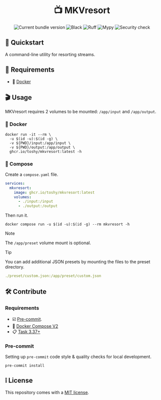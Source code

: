 <h1 align="center"> 📺 MKVresort </h1>

<div align="center">
    <img src="https://img.shields.io/github/v/release/toshy/mkvresort?label=Release&sort=semver" alt="Current bundle version" />
    <img src="https://img.shields.io/github/actions/workflow/status/toshy/mkvresort/codestyle.yml?branch=main&label=Black" alt="Black">
    <img src="https://img.shields.io/github/actions/workflow/status/toshy/mkvresort/codequality.yml?branch=main&label=Ruff" alt="Ruff">
    <img src="https://img.shields.io/github/actions/workflow/status/toshy/mkvresort/statictyping.yml?branch=main&label=Mypy" alt="Mypy">
    <img src="https://img.shields.io/github/actions/workflow/status/toshy/mkvresort/security.yml?branch=main&label=Security%20check" alt="Security check" />
</div>

## 📝 Quickstart

A command-line utility for resorting streams.

## 🧰 Requirements

* 🐋 [Docker](https://docs.docker.com/get-docker/)

## 🎬 Usage

MKVresort requires 2 volumes to be mounted: `/app/input` and `/app/output`.

### 🐋 Docker

```shell
docker run -it --rm \
  -u $(id -u):$(id -g) \
  -v ${PWD}/input:/app/input \
  -v ${PWD}/output:/app/output \
  ghcr.io/toshy/mkvresort:latest -h
```

### 🐳 Compose

Create a `compose.yaml` file.

```yaml
services:
  mkvresort:
    image: ghcr.io/toshy/mkvresort:latest
    volumes:
      - ./input:/input
      - ./output:/output
```

Then run it.

```shell
docker compose run -u $(id -u):$(id -g) --rm mkvresort -h
```

> [!NOTE]
> The `/app/preset` volume mount is optional.

> [!TIP]
> You can add additional JSON presets by mounting the files to the preset directory.
> ```yaml
> ./preset/custom.json:/app/preset/custom.json
> ```

## 🛠️ Contribute

### Requirements

* ☑️ [Pre-commit](https://pre-commit.com/#installation).
* 🐋 [Docker Compose V2](https://docs.docker.com/compose/install/)
* 📋 [Task 3.37+](https://taskfile.dev/installation/)

### Pre-commit

Setting up `pre-commit` code style & quality checks for local development.

```shell
pre-commit install
```

## ❕ License

This repository comes with a [MIT license](./LICENSE).
